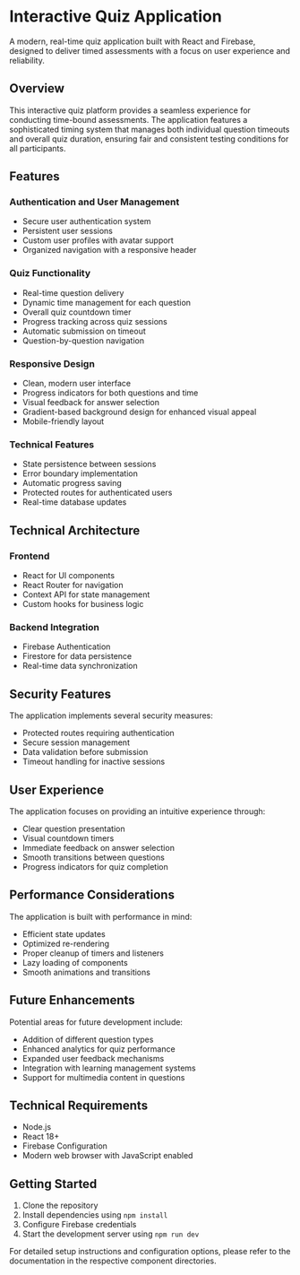 # Interactive Quiz Application

A modern, real-time quiz application built with React and Firebase, designed to deliver timed assessments with a focus on user experience and reliability.

## Overview

This interactive quiz platform provides a seamless experience for conducting time-bound assessments. The application features a sophisticated timing system that manages both individual question timeouts and overall quiz duration, ensuring fair and consistent testing conditions for all participants.

## Features

### Authentication and User Management
- Secure user authentication system
- Persistent user sessions
- Custom user profiles with avatar support
- Organized navigation with a responsive header

### Quiz Functionality
- Real-time question delivery
- Dynamic time management for each question
- Overall quiz countdown timer
- Progress tracking across quiz sessions
- Automatic submission on timeout
- Question-by-question navigation

### Responsive Design
- Clean, modern user interface
- Progress indicators for both questions and time
- Visual feedback for answer selection
- Gradient-based background design for enhanced visual appeal
- Mobile-friendly layout

### Technical Features
- State persistence between sessions
- Error boundary implementation
- Automatic progress saving
- Protected routes for authenticated users
- Real-time database updates

## Technical Architecture

### Frontend
- React for UI components
- React Router for navigation
- Context API for state management
- Custom hooks for business logic

### Backend Integration
- Firebase Authentication
- Firestore for data persistence
- Real-time data synchronization

## Security Features

The application implements several security measures:
- Protected routes requiring authentication
- Secure session management
- Data validation before submission
- Timeout handling for inactive sessions

## User Experience

The application focuses on providing an intuitive experience through:
- Clear question presentation
- Visual countdown timers
- Immediate feedback on answer selection
- Smooth transitions between questions
- Progress indicators for quiz completion

## Performance Considerations

The application is built with performance in mind:
- Efficient state updates
- Optimized re-rendering
- Proper cleanup of timers and listeners
- Lazy loading of components
- Smooth animations and transitions

## Future Enhancements

Potential areas for future development include:
- Addition of different question types
- Enhanced analytics for quiz performance
- Expanded user feedback mechanisms
- Integration with learning management systems
- Support for multimedia content in questions

## Technical Requirements

- Node.js
- React 18+
- Firebase Configuration
- Modern web browser with JavaScript enabled

## Getting Started

1. Clone the repository
2. Install dependencies using `npm install`
3. Configure Firebase credentials
4. Start the development server using `npm run dev`

For detailed setup instructions and configuration options, please refer to the documentation in the respective component directories.
